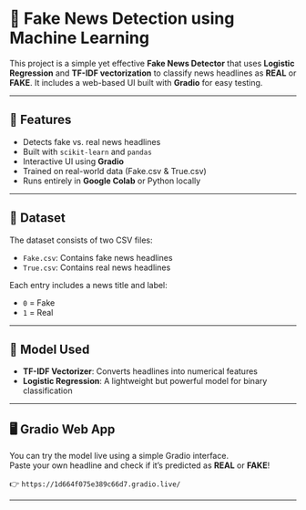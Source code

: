 # 📰 Fake News Detection using Machine Learning

This project is a simple yet effective **Fake News Detector** that uses **Logistic Regression** and **TF-IDF vectorization** to classify news headlines as **REAL** or **FAKE**. It includes a web-based UI built with **Gradio** for easy testing.

---

## 🚀 Features

- Detects fake vs. real news headlines
- Built with `scikit-learn` and `pandas`
- Interactive UI using **Gradio**
- Trained on real-world data (Fake.csv & True.csv)
- Runs entirely in **Google Colab** or Python locally

---

## 📁 Dataset

The dataset consists of two CSV files:
- `Fake.csv`: Contains fake news headlines
- `True.csv`: Contains real news headlines

Each entry includes a news title and label:
- `0` = Fake
- `1` = Real

---

## 🧠 Model Used

- **TF-IDF Vectorizer**: Converts headlines into numerical features
- **Logistic Regression**: A lightweight but powerful model for binary classification

---

## 🖥️ Gradio Web App

You can try the model live using a simple Gradio interface.  
Paste your own headline and check if it’s predicted as **REAL** or **FAKE**!

👉  `https://1d664f075e389c66d7.gradio.live/`

---

